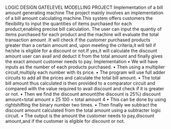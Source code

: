 LOGIC DESIGN GATELEVEL MODELLING PROJECT
Implementation of a bill amount generating machine
The project mainly involves an implementation of a bill amount calculating machine.This system offers customers the flexibility to input the quantities of items purchased for each product,enabling precise bill calculation.
The user can input the quantiy of items purchased for each product and the machine will evaluate the total transaction amount .It will check if the customer purchased products greater than a certain amount and, upon meeting the criteria,it will tell if he/she is eligible for a discount or not.If yes,it will calculate the discount amount user can avail and deduct it from the total amount and finally gives the exact amount customer needs to pay.
Implementation
• We will have inputs as the number of each
products purchased.
• Then using a multiplier circuit,multiply each
number with its price.
• The program will use full adder circuits to add all
the prices and calculate the total bill amount.
• The total bill amount thus calculated is then
provided to a comparator circuit and compared
with the value required to avail discount and check
if it is greater or not.
• Then we find the discount amount(the discount is
25%)
discount amount=total amount x 25
 100
 = total amount
 4
• This can be done by using rightshifting the binary
number two times.
• Then finally we subtract the discount amount
calculated from the total amount using a
subtracter logic circuit.
• The output is the amount the customer needs to
pay,discount amount,and if the customer is elgible for
discount or not.
